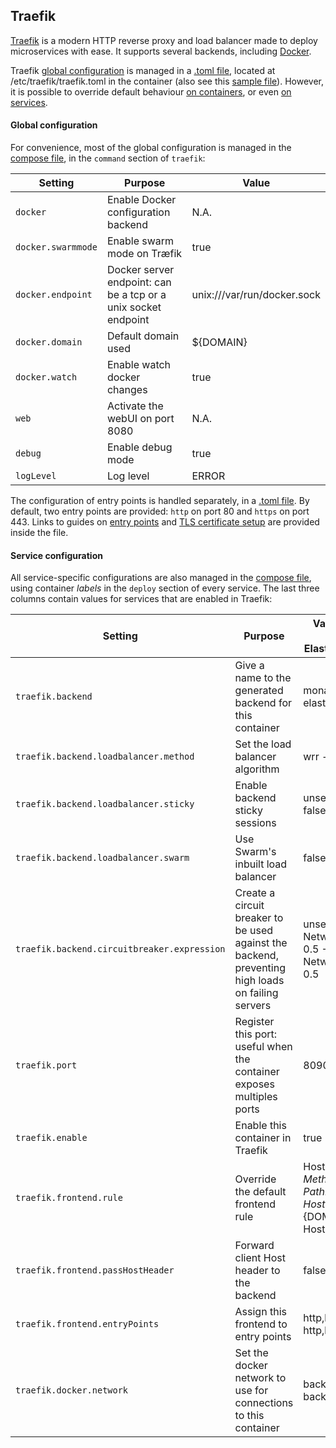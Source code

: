 ## Traefik
[Traefik](https://docs.traefik.io/) is a modern HTTP reverse proxy and load balancer made to deploy microservices with ease. It supports several backends, including [Docker](https://docs.docker.com/).

Traefik [global configuration](http://docs.traefik.io/configuration/backends/docker/) is managed in a [.toml file](../../log-server/traefik/traefik.toml), located at /etc/traefik/traefik.toml in the container (also see this [sample file](https://github.com/containous/traefik/blob/master/traefik.sample.toml)). However, it is possible to override default behaviour [on containers](http://docs.traefik.io/configuration/backends/docker/#on-containers), or even [on services](http://docs.traefik.io/configuration/backends/docker/#on-service).

#### Global configuration
For convenience, most of the global configuration is managed in the [compose file](../../log-server/docker-compose.yml), in the `command` section of `traefik`:

| Setting | Purpose | Value |
| --- | --- | --- |
| `docker` | Enable Docker configuration backend | N.A. |
| `docker.swarmmode` | Enable swarm mode on Træfik | true |
| `docker.endpoint` | Docker server endpoint: can be a tcp or a unix socket endpoint | unix:///var/run/docker.sock |
| `docker.domain` | Default domain used | ${DOMAIN} |
| `docker.watch` | Enable watch docker changes | true |
| `web` | Activate the webUI on port 8080 | N.A. |
| `debug` | Enable debug mode | true |
| `logLevel` | Log level | ERROR |

The configuration of entry points is handled separately, in a [.toml file](../../log-server/traefik/traefik.toml). By default, two entry points are provided: `http` on port 80 and `https` on port 443. Links to guides on [entry points](https://docs.traefik.io/configuration/entrypoints/) and [TLS certificate setup](https://docs.traefik.io/configuration/acme/) are provided inside the file.

#### Service configuration
All service-specific configurations are also managed in the [compose file](../../log-server/docker-compose.yml), using container *labels* in the `deploy` section of every service. The last three columns contain values for services that are enabled in Traefik:

| Setting | Purpose | Value for: Monasca Log API - Elasticsearch - Kibana |
| --- | --- | --- |
| `traefik.backend` | Give a name to the generated backend for this container | monasca-log-api - elasticsearch - kibana |
| `traefik.backend.loadbalancer.method` | Set the load balancer algorithm | wrr - wrr - wrr |
| `traefik.backend.loadbalancer.sticky` | Enable backend sticky sessions | unset (default: false) - false - true |
| `traefik.backend.loadbalancer.swarm` | Use Swarm's inbuilt load balancer | false - false - false |
| `traefik.backend.circuitbreaker.expression` | Create a circuit breaker to be used against the backend, preventing high loads on failing servers | unset - NetworkErrorRatio() > 0.5 - NetworkErrorRatio() > 0.5 |
| `traefik.port` | Register this port: useful when the container exposes multiples ports | 8090 - 9200 - 5601 |
| `traefik.enable` | Enable this container in Traefik | true - true - true |
| `traefik.frontend.rule` | Override the default frontend rule | Host:${DOMAIN};Method:POST;PathPrefix:/v3.0 - Host:elastic.${DOMAIN} - Host:kibana.${DOMAIN} |
| `traefik.frontend.passHostHeader` | Forward client Host header to the backend | false - false - false |
| `traefik.frontend.entryPoints` | Assign this frontend to entry points | http,https - http,https - http,https |
| `traefik.docker.network` | Set the docker network to use for connections to this container | backend - backend - backend |
